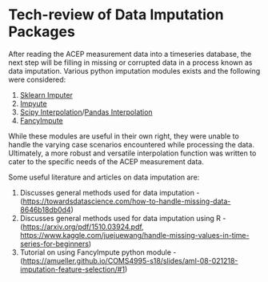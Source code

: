 # Tech-review of Data Imputation Packages
After reading the ACEP measurement data into a timeseries database, the next step will be filling in missing or corrupted data in a process known as data imputation. Various python imputation modules exists and the following were considered:

1. [Sklearn Imputer](https://sklearn.org/modules/generated/sklearn.preprocessing.Imputer.html)
2. [Impyute](https://pypi.org/project/impyute/)
3. [Scipy Interpolation](https://docs.scipy.org/doc/scipy/reference/interpolate.html#univariate-interpolation)/[Pandas Interpolation](https://pandas.pydata.org/pandas-docs/stable/user_guide/missing_data.html)
4. [FancyImpute](https://github.com/iskandr/fancyimpute)

While these modules are useful in their own right, they were unable to handle the varying case scenarios encountered while processing the data. Ultimately, a more robust and versatile interpolation function was written to cater to the specific needs of the ACEP measurement data.


Some useful literature and articles on data imputation are:
1. Discusses general methods used for data imputation - (https://towardsdatascience.com/how-to-handle-missing-data-8646b18db0d4)
2. Discusses general methods used for data imputation using R - (https://arxiv.org/pdf/1510.03924.pdf, https://www.kaggle.com/juejuewang/handle-missing-values-in-time-series-for-beginners) 
3. Tutorial on using FancyImpute python module - (https://amueller.github.io/COMS4995-s18/slides/aml-08-021218-imputation-feature-selection/#1)
